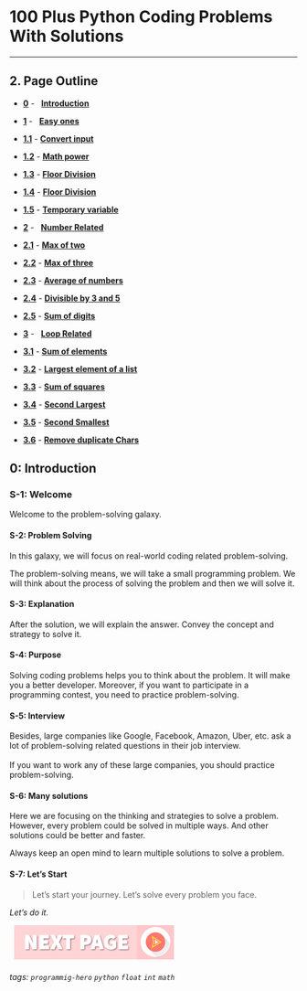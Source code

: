 # 100 Plus Python Coding Problems With Solutions
---

## 2. Page Outline

* **[0](Easy-ones/Math-Power.md "Introduction")** - &nbsp; **[Introduction](/Easy-ones/Math-Power.md)**

* **[1](# "Easy ones")** - &nbsp; **[Easy ones](/Easy-ones/User-input-to-Number.md)**

* **[1.1](Easy-ones/User-input-to-Number.md "Convert input")** - **[Convert input](/Easy-ones/User-input-to-Number.md)**

* **[1.2](Easy-ones/Math-Power.md "Math power")** - **[Math power](/Easy-ones/Math-Power.md)**

* **[1.3](Easy-ones/Math-Power.md "Floor Division")** - **[Floor Division](/Easy-ones/Random-Number.md)**

* **[1.4](/Easy-ones/Floor-Division.md "Floor Division")** - **[Floor Division](/Easy-ones/Floor-Division.md)**

* **[1.5](Easy-ones/Temporary-variable.md "Temporary variable")** - **[Temporary variable](/Easy-ones/Temporary-variable.md)**




* **[2](Number-Relate/Number-Related.md "Number Related")** - &nbsp; **[Number Related](/Number-Related/Number-Related.md)**

* **[2.1](Number-Relate "Max of two")** - **[Max of two](/Number-Relate)**

* **[2.2](Number-Related/Math-Power.md "Max of three")** - **[Max of three](/Number-Related/User-input-to-Number.md)**

* **[2.3](Number-Related/Math-Power.md "Average of numbers")** - **[Average of numbers](/Number-Related/Math-Power.md)**

* **[2.4](Number-Related/Divisible-by-3-and-5.md "Divisible by 3 and 5")** - **[Divisible by 3 and 5](/Number-Related/Divisible-by-3-and-5.md)**

* **[2.5](Number-Related/Sum-of-digits.md "Sum of digits")** - **[Sum of digits](Number-Related/Sum-of-digits.md)**



* **[3](Loop-Relate/Coin-sum.md "Loop Related")** - &nbsp; **[Loop Related](/Number-Related/Coin-sum.md)**
  
* **[3.1](Loop-Related/Coin-sum.md "Sum of elements")** - **[Sum of elements](Loop-Related/Coin-sum.md)**

* **[3.2](Loop-Related/Largest-element-of-a-list.md "Largest element of a list")** - **[Largest element of a list](Loop-Related/Largest-element-of-a-list.md)**

* **[3.3](Loop-Related/Sum-of-squares.md "Sum of squares")** - **[Sum of squares](Loop-Related/Sum-of-squares.md)**

* **[3.4](Loop-Related/Second-Largest.md "Second Largest")** - **[Second Largest](Loop-Related/Second-Largest.md)**

* **[3.5](Loop-Related/Second-smallest.md "Second Smallest")** - **[Second Smallest](Loop-Related/Second-smallest.md)**

* **[3.6](Loop-Related/Remove-duplicate-Chars.md "Remove duplicate Chars")** - **[Remove duplicate Chars](Loop-Related/Remove-duplicate-Chars.md)**

## 0: Introduction

### S-1: Welcome
Welcome to the problem-solving galaxy. 

#### S-2: Problem Solving
In this galaxy, we will focus on real-world coding related problem-solving. 

The problem-solving means, we will take a small programming problem. We will think about the process of solving the problem and then we will solve it. 


#### S-3: Explanation
After the solution, we will explain the answer. Convey the concept and strategy to solve it. 

#### S-4: Purpose
Solving coding problems helps you to think about the problem. It will make you a better developer. Moreover, if you want to participate in a programming contest, you need to practice problem-solving. 

#### S-5: Interview
Besides, large companies like Google, Facebook, Amazon, Uber, etc. ask a lot of problem-solving related questions in their job interview.<br><br>If you want to work any of these large companies, you should practice problem-solving.


#### S-6: Many solutions
Here we are focusing on the thinking and strategies to solve a problem. However, every problem could be solved in multiple ways. And other solutions could be better and faster. 

Always keep an open mind to learn multiple solutions to solve a problem.

#### S-7: Let’s Start
> Let’s start your journey. Let’s solve every problem you face. 

*Let’s do it.*

&nbsp;
[![Next Page](assets/next-button.png)](Math-Power.md)
&nbsp;

###### tags: `programmig-hero` `python` `float` `int` `math`
